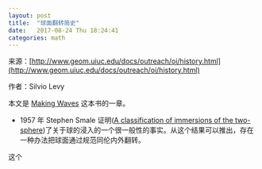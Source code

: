 ```yaml
---
layout: post
title:  "球面翻转简史"
date:   2017-08-24 Thu 18:24:41
categories: math
---
```


来源：[http://www.geom.uiuc.edu/docs/outreach/oi/history.html](http://www.geom.uiuc.edu/docs/outreach/oi/history.html)

作者：Silvio Levy

本文是 [Making Waves](http://www.geom.uiuc.edu/docs/outreach/oi/waves/) 这本书的一章。

- 1957 年 Stephen Smale 证明([A classification of immersions of the two-sphere](http://www.geom.uiuc.edu/docs/outreach/oi/biblio.html#Smale1958))了关于球的浸入的一个很一般性的事实。从这个结果可以推出，存在一种办法把球面通过规范同伦内外翻转。

这个
